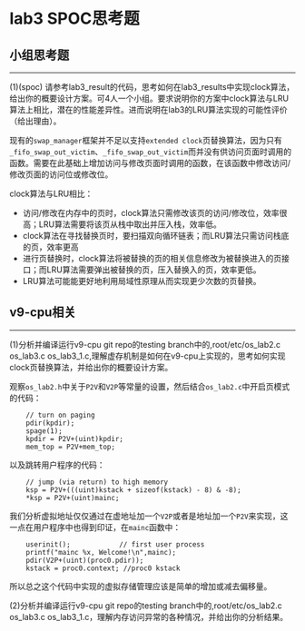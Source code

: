 # lab3 SPOC思考题


## 小组思考题
---
(1)(spoc) 请参考lab3_result的代码，思考如何在lab3_results中实现clock算法，给出你的概要设计方案。可4人一个小组。要求说明你的方案中clock算法与LRU算法上相比，潜在的性能差异性。进而说明在lab3的LRU算法实现的可能性评价（给出理由）。

现有的`swap_manager`框架并不足以支持`extended clock`页替换算法，因为只有`_fifo_swap_out_victim`、`_fifo_swap_out_victim`而并没有供访问页面时调用的函数。需要在此基础上增加访问与修改页面时调用的函数，在该函数中修改访问/修改页面的访问位或修改位。

clock算法与LRU相比：

* 访问/修改在内存中的页时，clock算法只需修改该页的访问/修改位，效率很高；LRU算法需要将该页从栈中取出并压入栈，效率低。
* clock算法在寻找替换页时，要扫描双向循环链表；而LRU算法只需访问栈底的页，效率更高
* 进行页替换时，clock算法将被替换的页的相关信息修改为被替换进入的页接口；而LRU算法需要弹出被替换的页，压入替换入的页，效率更低。
* LRU算法可能能更好地利用局域性原理从而实现更少次数的页替换。


## v9-cpu相关
---
(1)分析并编译运行v9-cpu git repo的testing branch中的,root/etc/os_lab2.c os_lab3.c os_lab3_1.c,理解虚存机制是如何在v9-cpu上实现的，思考如何实现clock页替换算法，并给出你的概要设计方案。

观察`os_lab2.h`中关于`P2V`和`V2P`等常量的设置，然后结合`os_lab2.c`中开启页模式的代码：

		// turn on paging
		pdir(kpdir);
		spage(1);
		kpdir = P2V+(uint)kpdir;
		mem_top = P2V+mem_top;
		
以及跳转用户程序的代码：

		// jump (via return) to high memory
		ksp = P2V+(((uint)kstack + sizeof(kstack) - 8) & -8);
		*ksp = P2V+(uint)mainc;
	
我们分析虚拟地址仅仅通过在虚地址加一个`V2P`或者是地址加一个`P2V`来实现，这一点在用户程序中也得到印证，在`mainc`函数中：

		userinit();            // first user process
		printf("mainc %x, Welcome!\n",mainc);
		pdir(V2P+(uint)(proc0.pdir));
		kstack = proc0.context; //proc0 kstack

所以总之这个代码中实现的虚拟存储管理应该是简单的增加或减去偏移量。

(2)分析并编译运行v9-cpu git repo的testing branch中的,root/etc/os_lab2.c os_lab3.c os_lab3_1.c，理解内存访问异常的各种情况，并给出你的分析结果。